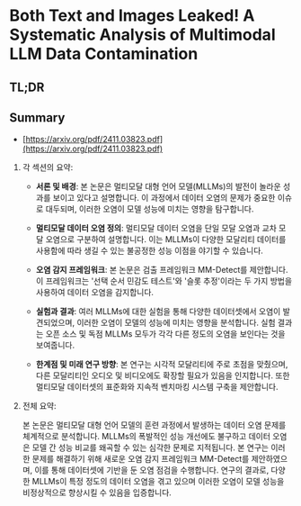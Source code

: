 # Both Text and Images Leaked! A Systematic Analysis of Multimodal LLM Data Contamination
## TL;DR
## Summary
- [https://arxiv.org/pdf/2411.03823.pdf](https://arxiv.org/pdf/2411.03823.pdf)

1. 각 섹션의 요약:

   - **서론 및 배경**: 본 논문은 멀티모달 대형 언어 모델(MLLMs)의 발전이 놀라운 성과를 보이고 있다고 설명합니다. 이 과정에서 데이터 오염의 문제가 중요한 이슈로 대두되며, 이러한 오염이 모델 성능에 미치는 영향을 탐구합니다.
   
   - **멀티모달 데이터 오염 정의**: 멀티모달 데이터 오염을 단일 모달 오염과 교차 모달 오염으로 구분하여 설명합니다. 이는 MLLMs이 다양한 모달리티 데이터를 사용함에 따라 생길 수 있는 불공정한 성능 이점을 야기할 수 있습니다.
   
   - **오염 감지 프레임워크**: 본 논문은 검출 프레임워크 MM-Detect를 제안합니다. 이 프레임워크는 '선택 순서 민감도 테스트'와 '슬롯 추정'이라는 두 가지 방법을 사용하여 데이터 오염을 감지합니다.
   
   - **실험과 결과**: 여러 MLLMs에 대한 실험을 통해 다양한 데이터셋에서 오염이 발견되었으며, 이러한 오염이 모델의 성능에 미치는 영향을 분석합니다. 실험 결과는 오픈 소스 및 독점 MLLMs 모두가 각각 다른 정도의 오염을 보인다는 것을 보여줍니다.
   
   - **한계점 및 미래 연구 방향**: 본 연구는 시각적 모달리티에 주로 초점을 맞췄으며, 다른 모달리티인 오디오 및 비디오에도 확장할 필요가 있음을 인지합니다. 또한 멀티모달 데이터셋의 표준화와 지속적 벤치마킹 시스템 구축을 제안합니다.

2. 전체 요약:

   본 논문은 멀티모달 대형 언어 모델의 훈련 과정에서 발생하는 데이터 오염 문제를 체계적으로 분석합니다. MLLMs의 폭발적인 성능 개선에도 불구하고 데이터 오염은 모델 간 성능 비교를 왜곡할 수 있는 심각한 문제로 지적됩니다. 본 연구는 이러한 문제를 해결하기 위해 새로운 오염 감지 프레임워크 MM-Detect를 제안하였으며, 이를 통해 데이터셋에 기반을 둔 오염 점검을 수행합니다. 연구의 결과로, 다양한 MLLMs이 특정 정도의 데이터 오염을 겪고 있으며 이러한 오염이 모델 성능을 비정상적으로 향상시킬 수 있음을 입증합니다.